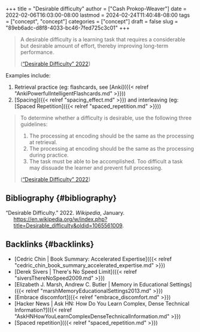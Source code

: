 +++
title = "Desirable difficulty"
author = ["Cash Prokop-Weaver"]
date = 2022-02-06T16:03:00-08:00
lastmod = 2024-02-24T11:40:48-08:00
tags = ["concept", "concept"]
categories = ["concept"]
draft = false
slug = "89eb6adc-d8f8-4033-bc46-7fed725c3c01"
+++

> A desirable difficulty is a learning task that requires a considerable but desirable amount of effort, thereby improving long-term performance.
>
> (<a href="#citeproc_bib_item_1">“Desirable Difficulty” 2022</a>)

Examples include:

1.  Retrieval practice (eg: flashcards, see [Anki]({{< relref "AnkiPowerfulIntelligentFlashcards.md" >}}))
2.  [Spacing]({{< relref "spacing_effect.md" >}}) and interleaving (eg: [Spaced Repetition]({{< relref "spaced_repetition.md" >}}))

> To determine whether a difficulty is desirable, use the following three guidelines:
>
> 1.  The processing at encoding should be the same as the processing at retrieval.
> 2.  The processing at encoding should be the same as the processing during practice.
> 3.  The task must be able to be accomplished. Too difficult a task may dissuade the learner and prevent full processing.
>
> (<a href="#citeproc_bib_item_1">“Desirable Difficulty” 2022</a>)


## Bibliography {#bibliography}

<style>.csl-entry{text-indent: -1.5em; margin-left: 1.5em;}</style><div class="csl-bib-body">
  <div class="csl-entry"><a id="citeproc_bib_item_1"></a>“Desirable Difficulty.” 2022. <i>Wikipedia</i>, January. <a href="https://en.wikipedia.org/w/index.php?title=Desirable_difficulty&oldid=1065561009">https://en.wikipedia.org/w/index.php?title=Desirable_difficulty&#38;oldid=1065561009</a>.</div>
</div>


## Backlinks {#backlinks}

-   [Cedric Chin | Book Summary: Accelerated Expertise]({{< relref "cedric_chin_book_summary_accelerated_expertise.md" >}})
-   [Derek Sivers | There's No Speed Limit]({{< relref "siversThereNoSpeed2009.md" >}})
-   [Elizabeth J. Marsh, Andrew C. Butler | Memory in Educational Settings]({{< relref "marshMemoryEducationalSettings2013.md" >}})
-   [Embrace discomfort]({{< relref "embrace_discomfort.md" >}})
-   [Hacker News | Ask HN: How Do You Learn Complex, Dense Technical Information?]({{< relref "AskHNHowYouLearnComplexDenseTechnicalInformation.md" >}})
-   [Spaced repetition]({{< relref "spaced_repetition.md" >}})
